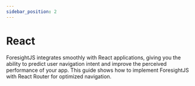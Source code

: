 ```yaml
---
sidebar_position: 2
---
```


# React

ForesightJS integrates smoothly with React applications, giving you the ability to predict user navigation intent and improve the perceived performance of your app. This guide shows how to implement ForesightJS with React Router for optimized navigation.
